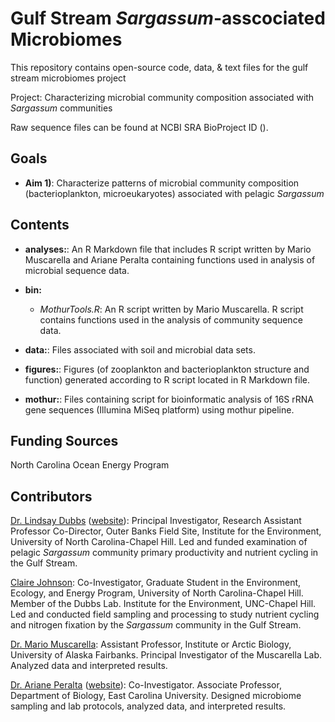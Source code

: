 Gulf Stream *Sargassum*-asscociated Microbiomes
=====================
This repository contains open-source code, data, & text files for the gulf stream microbiomes project

Project: Characterizing microbial community composition associated with *Sargassum* communities

Raw sequence files can be found at NCBI SRA BioProject ID ().

## Goals

* **Aim 1)**: Characterize patterns of microbial community composition (bacterioplankton, microeukaryotes) associated with pelagic *Sargassum*

## Contents
* **analyses:**: An R Markdown file that includes R script written by Mario Muscarella and Ariane Peralta containing functions used in analysis of microbial sequence data.

* **bin:** 
	* *MothurTools.R*: An R script written by Mario Muscarella. R script contains functions used in the analysis of community sequence data.

* **data:**: Files associated with soil and microbial data sets. 

* **figures:**: Figures (of zooplankton and bacterioplankton structure and function) generated according to R script located in R Markdown file.

* **mothur:**: Files containing script for bioinformatic analysis of 16S rRNA gene sequences (Illumina MiSeq platform) using mothur pipeline.

## Funding Sources  
North Carolina Ocean Energy Program

## Contributors
[Dr. Lindsay Dubbs](mailto:dubbs@email.unc.edu) ([website](https://www.coastalstudiesinstitute.org/faculty-and-staff/dr-lindsay-dubbs/)): Principal Investigator, Research Assistant Professor Co-Director, Outer Banks Field Site, Institute for the Environment, University of North Carolina-Chapel Hill. Led and funded examination of pelagic *Sargassum* community primary productivity and nutrient cycling in the Gulf Stream.

[Claire Johnson](mailto:clairejo@unc.edu): Co-Investigator, Graduate Student in the Environment, Ecology, and Energy Program, University of North Carolina-Chapel Hill. Member of the Dubbs Lab. Institute for the Environment, UNC-Chapel Hill. Led and conducted field sampling and processing to study nutrient cycling and nitrogen fixation by the *Sargassum* community in the Gulf Stream.

[Dr. Mario Muscarella](http://mmuscarella.github.io/): Assistant Professor, Institute or Arctic Biology, University of Alaska Fairbanks. Principal Investigator of the Muscarella Lab. Analyzed data and interpreted results.

[Dr. Ariane Peralta](mailto:peraltaa@ecu.edu) ([website](www.peraltalab.com/)): Co-Investigator. Associate Professor, Department of Biology, East Carolina University. Designed microbiome sampling and lab protocols, analyzed data, and interpreted results.

